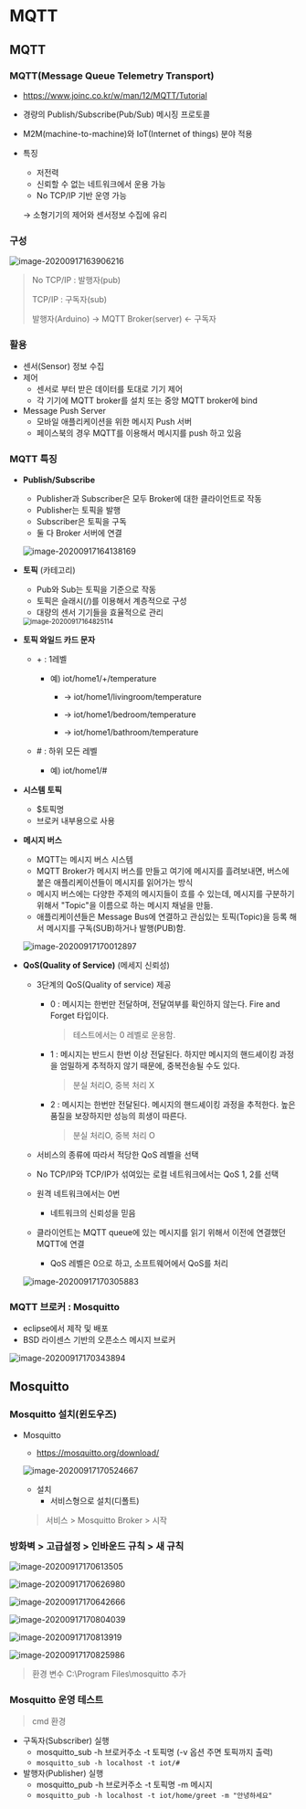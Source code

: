 # MQTT

  

## MQTT

### MQTT(Message Queue Telemetry Transport)

-   https://www.joinc.co.kr/w/man/12/MQTT/Tutorial

-   경량의 Publish/Subscribe(Pub/Sub) 메시징 프로토콜

-   M2M(machine-to-machine)와 IoT(Internet of things) 분야 적용

-   특징

    -   저전력
    -   신뢰할 수 없는 네트워크에서 운용 가능
    -   No TCP/IP 기반 운영 가능

    → 소형기기의 제어와 센서정보 수집에 유리

  

### 구성

![image-20200917163906216](02.MQTT.assets/image-20200917163906216.png)

>   No TCP/IP : 발행자(pub)
>
>   TCP/IP : 구독자(sub)
>
>   발행자(Arduino) → MQTT Broker(server) ← 구독자

  

### 활용

-   센서(Sensor) 정보 수집
-   제어
    -   센서로 부터 받은 데이터를 토대로 기기 제어
    -   각 기기에 MQTT broker를 설치 또는 중앙 MQTT broker에 bind
-   Message Push Server
    -   모바일 애플리케이션을 위한 메시지 Push 서버
    -   페이스북의 경우 MQTT를 이용해서 메시지를 push 하고 있음

  

### MQTT 특징

-   **Publish/Subscribe**

    -   Publisher과 Subscriber은 모두 Broker에 대한 클라이언트로 작동
    -   Publisher는 토픽을 발행
    -   Subscriber은 토픽을 구독
    -   둘 다 Broker 서버에 연결

    ![image-20200917164138169](02.MQTT.assets/image-20200917164138169.png)

  

-   **토픽** (카테고리)

    -   Pub와 Sub는 토픽을 기준으로 작동
    -   토픽은 슬래시(/)를 이용해서 계층적으로 구성
    -   대량의 센서 기기들을 효율적으로 관리

    <img src="02.MQTT.assets/image-20200917164825114.png" alt="image-20200917164825114" style="zoom:80%;" />

  

-   **토픽 와일드 카드 문자**

    -   \+ : 1레벨

        -   예) iot/home1/+/temperature

            -   → iot/home1/livingroom/temperature

            -   → iot/home1/bedroom/temperature

            -   → iot/home1/bathroom/temperature

    -   \# : 하위 모든 레벨

        -   예) iot/home1/#

  

-   **시스템 토픽**
    -   $토픽명
    -   브로커 내부용으로 사용

  

-   **메시지 버스**

    -   MQTT는 메시지 버스 시스템
    -   MQTT Broker가 메시지 버스를 만들고 여기에 메시지를 흘려보내면, 버스에 붙은 애플리케이션들이 메시지를 읽어가는 방식
    -   메시지 버스에는 다양한 주제의 메시지들이 흐를 수 있는데, 메시지를 구분하기 위해서 "Topic"을 이름으로 하는 메시지 채널을 만듦.
    -   애플리케이션들은 Message Bus에 연결하고 관심있는 토픽(Topic)을 등록 해서 메시지를 구독(SUB)하거나 발행(PUB)함.

    ![image-20200917170012897](02.MQTT.assets/image-20200917170012897.png)

  

-   **QoS(Quality of Service)** (메세지 신뢰성)

    -   3단계의 QoS(Quality of service) 제공

        -   0 : 메시지는 한번만 전달하며, 전달여부를 확인하지 않는다. Fire and Forget 타입이다.

            >   테스트에서는 0 레벨로 운용함.

        -   1 : 메시지는 반드시 한번 이상 전달된다. 하지만 메시지의 핸드셰이킹 과정 을 엄밀하게 추적하지 않기 때문에, 중복전송될 수도 있다.

            >   분실 처리O, 중복 처리 X

        -   2 : 메시지는 한번만 전달된다. 메시지의 핸드셰이킹 과정을 추적한다. 높은 품질을 보장하지만 성능의 희생이 따른다.

            >   분실 처리O, 중복 처리 O

    -   서비스의 종류에 따라서 적당한 QoS 레벨을 선택

    -   No TCP/IP와 TCP/IP가 섞여있는 로컬 네트워크에서는 QoS 1, 2를 선택

    -   원격 네트워크에서는 0번

        -   네트워크의 신뢰성을 믿음

    -   클라이언트는 MQTT queue에 있는 메시지를 읽기 위해서 이전에 연결했던 MQTT에 연결

        -   QoS 레벨은 0으로 하고, 소프트웨어에서 QoS를 처리

    ![image-20200917170305883](02.MQTT.assets/image-20200917170305883.png)

  

### MQTT 브로커 : Mosquitto

-   eclipse에서 제작 및 배포
-   BSD 라이센스 기반의 오픈소스 메시지 브로커

![image-20200917170343894](02.MQTT.assets/image-20200917170343894.png)

  

## Mosquitto

### Mosquitto 설치(윈도우즈)

-   Mosquitto

    -   https://mosquitto.org/download/

    ![image-20200917170524667](02.MQTT.assets/image-20200917170524667.png)

    -   설치
        -   서비스형으로 설치(디폴트)

    >   서비스 > Mosquitto Broker > 시작

  

### 방화벽 > 고급설정 > 인바운드 규칙 > 새 규칙

![image-20200917170613505](02.MQTT.assets/image-20200917170613505.png)

![image-20200917170626980](02.MQTT.assets/image-20200917170626980.png)

![image-20200917170642666](02.MQTT.assets/image-20200917170642666.png)

![image-20200917170804039](02.MQTT.assets/image-20200917170804039.png)

![image-20200917170813919](02.MQTT.assets/image-20200917170813919.png)

![image-20200917170825986](02.MQTT.assets/image-20200917170825986.png)

>   환경 변수 C:\Program Files\mosquitto 추가

  

### Mosquitto 운영 테스트

>   cmd 환경

-   구독자(Subscriber) 실행
    -   mosquitto_sub -h 브로커주소 -t 토픽명 (-v 옵션 주면 토픽까지 출력)
    -   `mosquitto_sub -h localhost -t iot/#`
-   발행자(Publisher) 실행
    -   mosquitto_pub -h 브로커주소 -t 토픽명 -m 메시지
    -   `mosquitto_pub -h localhost -t iot/home/greet -m "안녕하세요"`